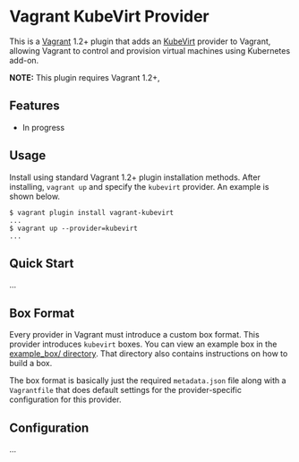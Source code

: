 # Vagrant KubeVirt Provider


This is a [Vagrant](http://www.vagrantup.com) 1.2+ plugin that adds an [KubeVirt](http://kubevirt.io)
provider to Vagrant, allowing Vagrant to control and provision virtual machines using Kubernetes add-on.

**NOTE:** This plugin requires Vagrant 1.2+,

## Features
* In progress

## Usage

Install using standard Vagrant 1.2+ plugin installation methods. After
installing, `vagrant up` and specify the `kubevirt` provider. An example is
shown below.

```
$ vagrant plugin install vagrant-kubevirt
...
$ vagrant up --provider=kubevirt
...
```

## Quick Start

...

## Box Format

Every provider in Vagrant must introduce a custom box format. This
provider introduces `kubevirt` boxes. You can view an example box in
the [example_box/ directory](https://github.com/pkliczewski/vagrant-kubevirt/tree/master/example_box).
That directory also contains instructions on how to build a box.

The box format is basically just the required `metadata.json` file
along with a `Vagrantfile` that does default settings for the
provider-specific configuration for this provider.

## Configuration

...
